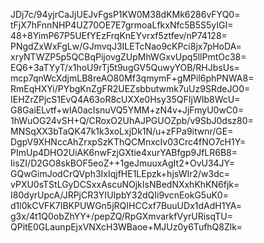 JDj7c/94yjrCaJjUEJvFgsP1KW0M38dKMk6286vFYQ0=
tFjX7hFnnNHP4UZ70OE7E7grmoaLfkxNfc5B5S5yIGI=
48+8YimP67P5UEfYEzFrqKnEYvrxf5ztfev/nP74128=
PNgdZxWxFgLw/GJmvqJ3ILETcNao9cKPci8jx7pHoDA=
xryNTWZP5p5QCBqPijovgZUpMhWGxvUpq5llPmtOc38=
EQ6+3aTYyT/x1hoU9rTj5t9ugGV5QuwyYOB/RHJbsUs=
mcp7qnWcXdjmLB8reAO80Mf3qmymF+gMPil6phPNWA8=
RmEqHXYi/PYbgKnZgFR2UEZsbbutwmk7uUz9SRdeJO0=
IEHZrZPjcS1EvQ4A63oR8cUXXe0Hsy35QFIjWIb8WcU=
G8GaiELvtf+wlA0acIsnuVQ5YMM+zN4v+JjFmyU0wC0=
1hWuOG24vSH+Q/CRoxO2UhAJPGUOZpb/v9SbJ0dsz80=
MNSqXX3bTaQK47k1k3xoLxjDk1N/u+zFPa9itwnr/GE=
DgpV9XHNccAhZrxpSzKThQCMnxcIv03Crc4fNO7cH1Y=
PImUp4DHO2UiAK6nwFzjGXtie4xurYABfgp9JfLR6B8=
IisZI/D2GO8skBOF5eoZ++1geJmuuxAgIt2+OvU34JY=
GQwGimJodCrQVph3IxIqjfHE1LEpzk+hjsWIr2/w3dc=
vPXU0sTStLGyDCSxxAscuNOjkIsNBedNXxhKhKN6fjk=
I80dyrUpcA/JRPjCR3YIUIpbY32dQIi9vcnEokG5uK0=
d1l0kCVFK7IBKPUWGn5jRQIHCCxf7BuuUDx1dAdH1YA=
g3x/4t1Q0obZhYY+/pepZQ/RpGXmvarkfVyrURisqTU=
QPitE0GLaunpEjxVNXcH3WBaoe+MJUz0y6TufhQ8Zlk=
